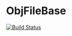 # ObjFileBase

[![Build Status](https://travis-ci.org/Keno/ObjFileBase.jl.svg?branch=master)](https://travis-ci.org/Keno/ObjFileBase.jl)
